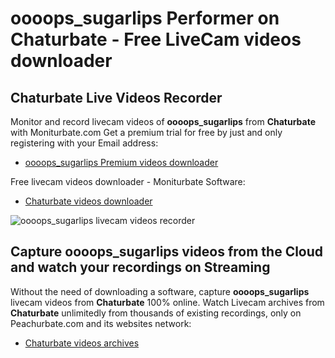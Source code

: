 # oooops_sugarlips Performer on Chaturbate - Free LiveCam videos downloader

## Chaturbate Live Videos Recorder

Monitor and record livecam videos of **oooops_sugarlips** from **Chaturbate** with Moniturbate.com
Get a premium trial for free by just and only registering with your Email address:
* [oooops_sugarlips Premium videos downloader](https://moniturbate.com/request-demo-licence-key.html)

Free livecam videos downloader - Moniturbate Software:
* [Chaturbate videos downloader](https://moniturbate.com/moniturbate-download-software.html)

![oooops_sugarlips livecam videos recorder](https://peachurnet.com/templates/moniturbate-software.png)


## Capture oooops_sugarlips videos from the Cloud and watch your recordings on Streaming

Without the need of downloading a software, capture **oooops_sugarlips** livecam videos from **Chaturbate** 100% online.
Watch Livecam archives from **Chaturbate** unlimitedly from thousands of existing recordings, only on Peachurbate.com and its websites network:
* [Chaturbate videos archives](https://peachurnet.com/)